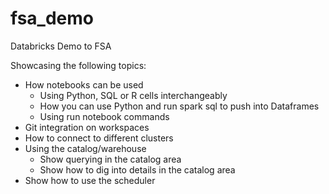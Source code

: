 # fsa_demo
Databricks Demo to FSA

Showcasing the following topics:

- How notebooks can be used 
  - Using Python, SQL or R cells interchangeably
  - How you can use Python and run spark sql to push into Dataframes
  - Using run notebook commands
- Git integration on workspaces
- How to connect to different clusters
- Using the catalog/warehouse
  - Show querying in the catalog area
  - Show how to dig into details in the catalog area
- Show how to use the scheduler

